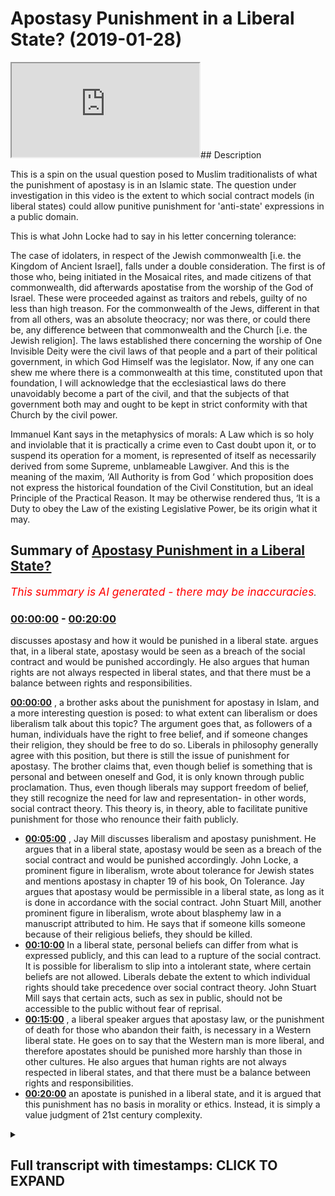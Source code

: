 # Apostasy Punishment in a Liberal State? (2019-01-28)

<iframe loading='lazy' src='https://www.youtube.com/embed/PnRGigvmVL8'></iframe>## Description

This is a spin on the usual question posed to Muslim traditionalists of what the punishment of apostasy is in an Islamic state. The question under investigation in this video is the extent to which social contract models (in liberal states) could allow punitive punishment for 'anti-state' expressions in a public domain. 

This is what John Locke had to say in his letter concerning tolerance: 

The case of idolaters, in respect of the Jewish commonwealth [i.e. the Kingdom of Ancient Israel], falls under a double consideration. The first is of those who, being initiated in the Mosaical rites, and made citizens of that commonwealth, did afterwards apostatise from the worship of the God of Israel. These were proceeded against as traitors and rebels, guilty of no less than high treason. For the commonwealth of the Jews, different in that from all others, was an absolute theocracy; nor was there, or could there be, any difference between that commonwealth and the Church [i.e. the Jewish religion]. The laws established there concerning the worship of One Invisible Deity were the civil laws of that people and a part of their political government, in which God Himself was the legislator. Now, if any one can shew me where there is a commonwealth at this time, constituted upon that foundation, I will acknowledge that the ecclesiastical laws do there unavoidably become a part of the civil, and that the subjects of that government both may and ought to be kept in strict conformity with that Church by the civil power.

Immanuel Kant says in the metaphysics of morals: 
A Law which is so holy and inviolable that it is practically a crime even to Cast doubt upon it, or to suspend its operation for a moment, is represented of itself as necessarily derived from some Supreme, unblameable Lawgiver. And this is the meaning of the maxim, ‘All Authority is from God ‘ which proposition does not express the historical foundation of the Civil Constitution, but an ideal Principle of the Practical Reason. It may be otherwise rendered thus, ‘It is a Duty to obey the Law of the existing Legislative Power, be its origin what it may.

## Summary of [Apostasy Punishment in a Liberal State?](https://www.youtube.com/watch?v=PnRGigvmVL8)


*<span style="color:red; font-size:125%">This summary is AI generated - there may be inaccuracies</span>. [](/)*

### [00:00:00](https://www.youtube.com/watch?v=PnRGigvmVL8&t=0) - [00:20:00](https://www.youtube.com/watch?v=PnRGigvmVL8&t=1200)

discusses apostasy and how it would be punished in a liberal state. argues that, in a liberal state, apostasy would be seen as a breach of the social contract and would be punished accordingly. He also argues that human rights are not always respected in liberal states, and that there must be a balance between rights and responsibilities.

**[00:00:00](https://www.youtube.com/watch?v=PnRGigvmVL8&t=0)** , a brother asks about the punishment for apostasy in Islam, and a more interesting question is posed: to what extent can liberalism or does liberalism talk about this topic? The argument goes that, as followers of a human, individuals have the right to free belief, and if someone changes their religion, they should be free to do so. Liberals in philosophy generally agree with this position, but there is still the issue of punishment for apostasy. The brother claims that, even though belief is something that is personal and between oneself and God, it is only known through public proclamation. Thus, even though liberals may support freedom of belief, they still recognize the need for law and representation- in other words, social contract theory. This theory is, in theory, able to facilitate punitive punishment for those who renounce their faith publicly.
* **[00:05:00](https://www.youtube.com/watch?v=PnRGigvmVL8&t=300)** , Jay Mill discusses liberalism and apostasy punishment. He argues that in a liberal state, apostasy would be seen as a breach of the social contract and would be punished accordingly. John Locke, a prominent figure in liberalism, wrote about tolerance for Jewish states and mentions apostasy in chapter 19 of his book, On Tolerance. Jay argues that apostasy would be permissible in a liberal state, as long as it is done in accordance with the social contract. John Stuart Mill, another prominent figure in liberalism, wrote about blasphemy law in a manuscript attributed to him. He says that if someone kills someone because of their religious beliefs, they should be killed.
* **[00:10:00](https://www.youtube.com/watch?v=PnRGigvmVL8&t=600)** In a liberal state, personal beliefs can differ from what is expressed publicly, and this can lead to a rupture of the social contract. It is possible for liberalism to slip into a intolerant state, where certain beliefs are not allowed. Liberals debate the extent to which individual rights should take precedence over social contract theory. John Stuart Mill says that certain acts, such as sex in public, should not be accessible to the public without fear of reprisal.
* **[00:15:00](https://www.youtube.com/watch?v=PnRGigvmVL8&t=900)** , a liberal speaker argues that apostasy law, or the punishment of death for those who abandon their faith, is necessary in a Western liberal state. He goes on to say that the Western man is more liberal, and therefore apostates should be punished more harshly than those in other cultures. He also argues that human rights are not always respected in liberal states, and that there must be a balance between rights and responsibilities.
* **[00:20:00](https://www.youtube.com/watch?v=PnRGigvmVL8&t=1200)**  an apostate is punished in a liberal state, and it is argued that this punishment has no basis in morality or ethics. Instead, it is simply a value judgment of 21st century complexity.

<details><summary><h2>Full transcript with timestamps: CLICK TO EXPAND</h2></summary>

[0:00:04](https://youtu.be/PnRGigvmVL8?t=4) so the brother asked the question about  
[0:00:06](https://youtu.be/PnRGigvmVL8?t=6) apostasy yeah so the punishment for  
[0:00:13](https://youtu.be/PnRGigvmVL8?t=13) apostasy in Islam so I think a lot of  
[0:00:16](https://youtu.be/PnRGigvmVL8?t=16) time we ask this question what is the  
[0:00:19](https://youtu.be/PnRGigvmVL8?t=19) punishment for apostasy in Islam and a  
[0:00:23](https://youtu.be/PnRGigvmVL8?t=23) more interesting question for me  
[0:00:25](https://youtu.be/PnRGigvmVL8?t=25) recently has been to what extent can  
[0:00:29](https://youtu.be/PnRGigvmVL8?t=29) liberalism or does liberalism or do  
[0:00:32](https://youtu.be/PnRGigvmVL8?t=32) liberal philosophers talk about this  
[0:00:37](https://youtu.be/PnRGigvmVL8?t=37) because that's like that's for me a  
[0:00:39](https://youtu.be/PnRGigvmVL8?t=39) really interesting discussion in it the  
[0:00:41](https://youtu.be/PnRGigvmVL8?t=41) argument goes as followers right you say  
[0:00:43](https://youtu.be/PnRGigvmVL8?t=43) that look everyone should have freedom  
[0:00:47](https://youtu.be/PnRGigvmVL8?t=47) of belief it's a human it's an  
[0:00:48](https://youtu.be/PnRGigvmVL8?t=48) individual human right and therefore if  
[0:00:52](https://youtu.be/PnRGigvmVL8?t=52) someone changes their religion they  
[0:00:54](https://youtu.be/PnRGigvmVL8?t=54) should be free to do so based on human  
[0:00:57](https://youtu.be/PnRGigvmVL8?t=57) rights and based on the fact that they  
[0:00:59](https://youtu.be/PnRGigvmVL8?t=59) should have freedom of consciousness and  
[0:01:01](https://youtu.be/PnRGigvmVL8?t=61) so the argument is not a bad one because  
[0:01:04](https://youtu.be/PnRGigvmVL8?t=64) actually coincides with the Islamic  
[0:01:06](https://youtu.be/PnRGigvmVL8?t=66) understanding of free will and actually  
[0:01:09](https://youtu.be/PnRGigvmVL8?t=69) it coincides with the version of Quran  
[0:01:11](https://youtu.be/PnRGigvmVL8?t=71) which says like Rajas with Dean tucked  
[0:01:13](https://youtu.be/PnRGigvmVL8?t=73) away in a rush to Delhi in chapter 2  
[0:01:16](https://youtu.be/PnRGigvmVL8?t=76) verse 256 of the Quran which there is no  
[0:01:18](https://youtu.be/PnRGigvmVL8?t=78) compulsion of religion that truth has  
[0:01:21](https://youtu.be/PnRGigvmVL8?t=81) been made clear from falsehood so the  
[0:01:24](https://youtu.be/PnRGigvmVL8?t=84) the idea that there should be freedom of  
[0:01:26](https://youtu.be/PnRGigvmVL8?t=86) consciousness and freedom of belief is  
[0:01:29](https://youtu.be/PnRGigvmVL8?t=89) actually a principle part of the Islamic  
[0:01:32](https://youtu.be/PnRGigvmVL8?t=92) discourse because we believe that there  
[0:01:34](https://youtu.be/PnRGigvmVL8?t=94) are two things that's here which is free  
[0:01:37](https://youtu.be/PnRGigvmVL8?t=97) will and there's determinism over  
[0:01:39](https://youtu.be/PnRGigvmVL8?t=99) Lazcano Taliban he writes things etc so  
[0:01:42](https://youtu.be/PnRGigvmVL8?t=102) we believe everyone does have a right to  
[0:01:44](https://youtu.be/PnRGigvmVL8?t=104) believe in whatever they want to believe  
[0:01:45](https://youtu.be/PnRGigvmVL8?t=105) and the idea is not one-off and this  
[0:01:51](https://youtu.be/PnRGigvmVL8?t=111) should be very much stressed in Islamic  
[0:01:53](https://youtu.be/PnRGigvmVL8?t=113) discourse it's not one of individual  
[0:01:56](https://youtu.be/PnRGigvmVL8?t=116) belief  
[0:01:58](https://youtu.be/PnRGigvmVL8?t=118) this is to do with social contracts okay  
[0:02:01](https://youtu.be/PnRGigvmVL8?t=121) now this is a big term in political  
[0:02:04](https://youtu.be/PnRGigvmVL8?t=124) science what do you mean by the term  
[0:02:05](https://youtu.be/PnRGigvmVL8?t=125) social contract now in liberal  
[0:02:08](https://youtu.be/PnRGigvmVL8?t=128) philosophy there are two things right  
[0:02:10](https://youtu.be/PnRGigvmVL8?t=130) there's the primacy of individual and  
[0:02:13](https://youtu.be/PnRGigvmVL8?t=133) their right to do whatever they want  
[0:02:15](https://youtu.be/PnRGigvmVL8?t=135) without intervention from the government  
[0:02:17](https://youtu.be/PnRGigvmVL8?t=137) and on the other hand you have the  
[0:02:19](https://youtu.be/PnRGigvmVL8?t=139) universality of law you're stuck between  
[0:02:23](https://youtu.be/PnRGigvmVL8?t=143) two things as a liberal you have the  
[0:02:27](https://youtu.be/PnRGigvmVL8?t=147) primacy of being an individual you're an  
[0:02:29](https://youtu.be/PnRGigvmVL8?t=149) individual right you have the freedom to  
[0:02:30](https://youtu.be/PnRGigvmVL8?t=150) do everyone and for a liberal expression  
[0:02:32](https://youtu.be/PnRGigvmVL8?t=152) a libertarian they'll say you should the  
[0:02:34](https://youtu.be/PnRGigvmVL8?t=154) government should keep away from putting  
[0:02:36](https://youtu.be/PnRGigvmVL8?t=156) obstacles in the way of the individual  
[0:02:38](https://youtu.be/PnRGigvmVL8?t=158) so that it can be as free as possible  
[0:02:40](https://youtu.be/PnRGigvmVL8?t=160) right but then obviously they realize  
[0:02:43](https://youtu.be/PnRGigvmVL8?t=163) almost all liberal theorists realize the  
[0:02:46](https://youtu.be/PnRGigvmVL8?t=166) need for number one representation and  
[0:02:48](https://youtu.be/PnRGigvmVL8?t=168) number two law which is why they have  
[0:02:51](https://youtu.be/PnRGigvmVL8?t=171) social contract now what is social  
[0:02:54](https://youtu.be/PnRGigvmVL8?t=174) contract social contract is number one  
[0:02:57](https://youtu.be/PnRGigvmVL8?t=177) is forced upon us so by virtue of the  
[0:03:01](https://youtu.be/PnRGigvmVL8?t=181) fact that I'm a British citizen you're  
[0:03:02](https://youtu.be/PnRGigvmVL8?t=182) British isn't as well your British is  
[0:03:04](https://youtu.be/PnRGigvmVL8?t=184) now we're gonna have to check on that  
[0:03:06](https://youtu.be/PnRGigvmVL8?t=186) okay by virtue of the fact that we're  
[0:03:12](https://youtu.be/PnRGigvmVL8?t=192) British citizens we have to abide by  
[0:03:14](https://youtu.be/PnRGigvmVL8?t=194) British law and that's not something we  
[0:03:16](https://youtu.be/PnRGigvmVL8?t=196) have any say on because of the  
[0:03:19](https://youtu.be/PnRGigvmVL8?t=199) citizenship that we carry in other words  
[0:03:20](https://youtu.be/PnRGigvmVL8?t=200) we're forced into a social contract it's  
[0:03:23](https://youtu.be/PnRGigvmVL8?t=203) not a social contract which is a  
[0:03:25](https://youtu.be/PnRGigvmVL8?t=205) voluntary or something I have any choice  
[0:03:28](https://youtu.be/PnRGigvmVL8?t=208) in write the terms of that social  
[0:03:31](https://youtu.be/PnRGigvmVL8?t=211) contract indicate that I have to follow  
[0:03:33](https://youtu.be/PnRGigvmVL8?t=213) the law of this country isn't it okay so  
[0:03:36](https://youtu.be/PnRGigvmVL8?t=216) almost all liberal theorists agreed with  
[0:03:38](https://youtu.be/PnRGigvmVL8?t=218) this now the question is not one of  
[0:03:41](https://youtu.be/PnRGigvmVL8?t=221) personal belief I can believe whatever I  
[0:03:43](https://youtu.be/PnRGigvmVL8?t=223) want to believe from a liberal  
[0:03:45](https://youtu.be/PnRGigvmVL8?t=225) perspective and from an Islamic  
[0:03:46](https://youtu.be/PnRGigvmVL8?t=226) perspective and not not have any  
[0:03:49](https://youtu.be/PnRGigvmVL8?t=229) punishment in any context exerted on me  
[0:03:51](https://youtu.be/PnRGigvmVL8?t=231) in any way because belief is something  
[0:03:54](https://youtu.be/PnRGigvmVL8?t=234) which is personal belief is something  
[0:03:56](https://youtu.be/PnRGigvmVL8?t=236) which is between me and God and it's  
[0:03:59](https://youtu.be/PnRGigvmVL8?t=239) only known through the publication of  
[0:04:02](https://youtu.be/PnRGigvmVL8?t=242) that belief or profession of that belief  
[0:04:04](https://youtu.be/PnRGigvmVL8?t=244) in public settings right so in other  
[0:04:06](https://youtu.be/PnRGigvmVL8?t=246) words people won't know I believe unless  
[0:04:08](https://youtu.be/PnRGigvmVL8?t=248) I don't declare it  
[0:04:10](https://youtu.be/PnRGigvmVL8?t=250) question to what extent are what are  
[0:04:16](https://youtu.be/PnRGigvmVL8?t=256) referred to as laws of apostasy which is  
[0:04:21](https://youtu.be/PnRGigvmVL8?t=261) for example if I come out and say I'm no  
[0:04:23](https://youtu.be/PnRGigvmVL8?t=263) longer say for instance a Christian I'm  
[0:04:25](https://youtu.be/PnRGigvmVL8?t=265) not going to use the Muslim example say  
[0:04:26](https://youtu.be/PnRGigvmVL8?t=266) it's a Christian country and I come out  
[0:04:29](https://youtu.be/PnRGigvmVL8?t=269) and say I'm no longer a Christian to  
[0:04:33](https://youtu.be/PnRGigvmVL8?t=273) what extent can social contract theory  
[0:04:36](https://youtu.be/PnRGigvmVL8?t=276) the lack of which were which was  
[0:04:38](https://youtu.be/PnRGigvmVL8?t=278) advocated by people like Rousseau and  
[0:04:39](https://youtu.be/PnRGigvmVL8?t=279) obviously John Locke before him Thomas  
[0:04:42](https://youtu.be/PnRGigvmVL8?t=282) Hobbes and almost all liberal theorists  
[0:04:45](https://youtu.be/PnRGigvmVL8?t=285) even Jay s mill can it facilitate for a  
[0:04:49](https://youtu.be/PnRGigvmVL8?t=289) kind of punitive punishment for those  
[0:04:52](https://youtu.be/PnRGigvmVL8?t=292) who renounce their faith publicly now  
[0:04:55](https://youtu.be/PnRGigvmVL8?t=295) I'm gonna make a very bold claim here  
[0:04:57](https://youtu.be/PnRGigvmVL8?t=297) I'm putting a slam to the side right now  
[0:04:59](https://youtu.be/PnRGigvmVL8?t=299) I'm putting a sum to the side it's not  
[0:05:01](https://youtu.be/PnRGigvmVL8?t=301) about Islam I'm gonna say that from my  
[0:05:05](https://youtu.be/PnRGigvmVL8?t=305) reading of liberalism that that can be  
[0:05:08](https://youtu.be/PnRGigvmVL8?t=308) facilitated what am I talking about I am  
[0:05:11](https://youtu.be/PnRGigvmVL8?t=311) saying quite clearly that if someone  
[0:05:14](https://youtu.be/PnRGigvmVL8?t=314) comes in a liberal state which also  
[0:05:17](https://youtu.be/PnRGigvmVL8?t=317) claims to be for instance Christian  
[0:05:20](https://youtu.be/PnRGigvmVL8?t=320) which can happen according to Jay's mill  
[0:05:23](https://youtu.be/PnRGigvmVL8?t=323) that number one point one that in that  
[0:05:26](https://youtu.be/PnRGigvmVL8?t=326) liberal state it would be it could be  
[0:05:30](https://youtu.be/PnRGigvmVL8?t=330) seen as a rupturing of the social  
[0:05:32](https://youtu.be/PnRGigvmVL8?t=332) contract if someone professes publicly  
[0:05:36](https://youtu.be/PnRGigvmVL8?t=336) yes that they are not X faith anymore  
[0:05:40](https://youtu.be/PnRGigvmVL8?t=340) that is if that faith is connected with  
[0:05:43](https://youtu.be/PnRGigvmVL8?t=343) the social contract  
[0:05:44](https://youtu.be/PnRGigvmVL8?t=344) why is your evidence for this I will  
[0:05:46](https://youtu.be/PnRGigvmVL8?t=346) give you the evidence for this right now  
[0:05:47](https://youtu.be/PnRGigvmVL8?t=347) John Locke wrote a book obviously  
[0:05:50](https://youtu.be/PnRGigvmVL8?t=350) everyone knows it called the two  
[0:05:51](https://youtu.be/PnRGigvmVL8?t=351) treatises of government I think he wrote  
[0:05:53](https://youtu.be/PnRGigvmVL8?t=353) this in 1687 when he also wrote I wrote  
[0:05:56](https://youtu.be/PnRGigvmVL8?t=356) a book called on tolerance in chapter 19  
[0:05:59](https://youtu.be/PnRGigvmVL8?t=359) of this book in chapter 19 of this book  
[0:06:02](https://youtu.be/PnRGigvmVL8?t=362) on tolerance he talks about Jewish  
[0:06:06](https://youtu.be/PnRGigvmVL8?t=366) States John Locke talks about Jewish  
[0:06:09](https://youtu.be/PnRGigvmVL8?t=369) states and up if it's not chapter 19 is  
[0:06:12](https://youtu.be/PnRGigvmVL8?t=372) somewhere in the book and he says it's  
[0:06:14](https://youtu.be/PnRGigvmVL8?t=374) legitimate to allow Jewish people to  
[0:06:18](https://youtu.be/PnRGigvmVL8?t=378) implement Mosaic law and we know full  
[0:06:21](https://youtu.be/PnRGigvmVL8?t=381) well that in Mosaic law there are laws  
[0:06:23](https://youtu.be/PnRGigvmVL8?t=383) of apostasy and he continues by talking  
[0:06:27](https://youtu.be/PnRGigvmVL8?t=387) about the social exclusion of a certain  
[0:06:29](https://youtu.be/PnRGigvmVL8?t=389) amount of certain people of different  
[0:06:32](https://youtu.be/PnRGigvmVL8?t=392) faith groups he talks about Mohammedans  
[0:06:33](https://youtu.be/PnRGigvmVL8?t=393) and atheists now Muslims wouldn't say  
[0:06:37](https://youtu.be/PnRGigvmVL8?t=397) this by the way so in essence you could  
[0:06:40](https://youtu.be/PnRGigvmVL8?t=400) argue that Islam applies a more rigorous  
[0:06:44](https://youtu.be/PnRGigvmVL8?t=404) type of liberalism than John Locke  
[0:06:46](https://youtu.be/PnRGigvmVL8?t=406) himself why because Islam says in us in  
[0:06:49](https://youtu.be/PnRGigvmVL8?t=409) an Islamic state or some a governance if  
[0:06:52](https://youtu.be/PnRGigvmVL8?t=412) you're a Muslim or a Christian or a Jew  
[0:06:54](https://youtu.be/PnRGigvmVL8?t=414) you can live in your respective  
[0:06:57](https://youtu.be/PnRGigvmVL8?t=417) province without harm now someone will  
[0:07:02](https://youtu.be/PnRGigvmVL8?t=422) say but then they say that you have to  
[0:07:03](https://youtu.be/PnRGigvmVL8?t=423) pay the jizya but according to the  
[0:07:06](https://youtu.be/PnRGigvmVL8?t=426) hadith  
[0:07:08](https://youtu.be/PnRGigvmVL8?t=428) jizya is one dinner so it's a tax it's a  
[0:07:13](https://youtu.be/PnRGigvmVL8?t=433) tax that almost everyone has to pay for  
[0:07:14](https://youtu.be/PnRGigvmVL8?t=434) the protection of the people one dinner  
[0:07:16](https://youtu.be/PnRGigvmVL8?t=436) is less than there's a cat which is  
[0:07:18](https://youtu.be/PnRGigvmVL8?t=438) usually typically 20 dinars of my Saab  
[0:07:22](https://youtu.be/PnRGigvmVL8?t=442) so therefore the jizya is less so this  
[0:07:27](https://youtu.be/PnRGigvmVL8?t=447) idea this false notion of GCR being a  
[0:07:29](https://youtu.be/PnRGigvmVL8?t=449) discriminatory tax it's only  
[0:07:31](https://youtu.be/PnRGigvmVL8?t=451) discriminatory against Muslims because  
[0:07:33](https://youtu.be/PnRGigvmVL8?t=453) Muslims have to pay more by the way if  
[0:07:36](https://youtu.be/PnRGigvmVL8?t=456) you want to call it discriminatory  
[0:07:38](https://youtu.be/PnRGigvmVL8?t=458) Muslims actually have to pay more as a  
[0:07:39](https://youtu.be/PnRGigvmVL8?t=459) cat's yeah so going back to I was saying  
[0:07:44](https://youtu.be/PnRGigvmVL8?t=464) about apostasy I came across in my new  
[0:07:46](https://youtu.be/PnRGigvmVL8?t=466) campus work and I also came across John  
[0:07:48](https://youtu.be/PnRGigvmVL8?t=468) Stuart Mill's work and there was a  
[0:07:51](https://youtu.be/PnRGigvmVL8?t=471) manuscript that was attributed to John  
[0:07:52](https://youtu.be/PnRGigvmVL8?t=472) Stuart Mill which actually specifically  
[0:07:56](https://youtu.be/PnRGigvmVL8?t=476) talks about blasphemy law and he talks  
[0:07:59](https://youtu.be/PnRGigvmVL8?t=479) about blasphemy law and he says John  
[0:08:01](https://youtu.be/PnRGigvmVL8?t=481) Stuart Mill says  
[0:08:05](https://youtu.be/PnRGigvmVL8?t=485) Joshua mill actually says equivocally  
[0:08:08](https://youtu.be/PnRGigvmVL8?t=488) that if killing someone this is John  
[0:08:14](https://youtu.be/PnRGigvmVL8?t=494) Stuart Mill not the Prophet Muhammad not  
[0:08:16](https://youtu.be/PnRGigvmVL8?t=496) Moses not Jesus it's not a medieval text  
[0:08:20](https://youtu.be/PnRGigvmVL8?t=500) this is one of the prime figures of  
[0:08:22](https://youtu.be/PnRGigvmVL8?t=502) liberalism in the Victorian era in  
[0:08:25](https://youtu.be/PnRGigvmVL8?t=505) Britain by which and through which most  
[0:08:27](https://youtu.be/PnRGigvmVL8?t=507) other subsequent theories take their  
[0:08:30](https://youtu.be/PnRGigvmVL8?t=510) liberalism from he actually says in that  
[0:08:32](https://youtu.be/PnRGigvmVL8?t=512) manuscript that killed them yes  
[0:08:35](https://youtu.be/PnRGigvmVL8?t=515) he says kill them kill them if you have  
[0:08:38](https://youtu.be/PnRGigvmVL8?t=518) to kill many of them kill them in other  
[0:08:39](https://youtu.be/PnRGigvmVL8?t=519) words it seems to me an Immanuel Kant  
[0:08:41](https://youtu.be/PnRGigvmVL8?t=521) has some similar sayings it seems to me  
[0:08:44](https://youtu.be/PnRGigvmVL8?t=524) that the question we should be asking is  
[0:08:47](https://youtu.be/PnRGigvmVL8?t=527) not whether Islam allows apostasy law  
[0:08:49](https://youtu.be/PnRGigvmVL8?t=529) it's where the liberalism allows  
[0:08:51](https://youtu.be/PnRGigvmVL8?t=531) apostasy law because actually when we  
[0:08:54](https://youtu.be/PnRGigvmVL8?t=534) look at the primary source materials of  
[0:08:56](https://youtu.be/PnRGigvmVL8?t=536) the most regarded liberal theorists the  
[0:09:00](https://youtu.be/PnRGigvmVL8?t=540) highest founding fathers of liberalism  
[0:09:02](https://youtu.be/PnRGigvmVL8?t=542) it would seem that a social contract  
[0:09:04](https://youtu.be/PnRGigvmVL8?t=544) theory could in fact facilitate of a  
[0:09:08](https://youtu.be/PnRGigvmVL8?t=548) kind of apostasy law right - that's from  
[0:09:12](https://youtu.be/PnRGigvmVL8?t=552) a liberal perspective Aslam is something  
[0:09:15](https://youtu.be/PnRGigvmVL8?t=555) quite similar in many ways but has some  
[0:09:18](https://youtu.be/PnRGigvmVL8?t=558) fundamental differences  
[0:09:21](https://youtu.be/PnRGigvmVL8?t=561) so relatable ooh a man who's one of the  
[0:09:25](https://youtu.be/PnRGigvmVL8?t=565) prophets companions you had a list of  
[0:09:28](https://youtu.be/PnRGigvmVL8?t=568) people who are munafa corn and those  
[0:09:31](https://youtu.be/PnRGigvmVL8?t=571) list of people were people who had  
[0:09:33](https://youtu.be/PnRGigvmVL8?t=573) rejected Islam there were not Muslims  
[0:09:35](https://youtu.be/PnRGigvmVL8?t=575) the Quran says in Delhi would have  
[0:09:37](https://youtu.be/PnRGigvmVL8?t=577) Athena Fidel kill s Philemon enough that  
[0:09:39](https://youtu.be/PnRGigvmVL8?t=579) certainly the the hypocrites are in the  
[0:09:42](https://youtu.be/PnRGigvmVL8?t=582) lowest part pit of the Hellfire they are  
[0:09:45](https://youtu.be/PnRGigvmVL8?t=585) not Muslims they are not believers they  
[0:09:47](https://youtu.be/PnRGigvmVL8?t=587) are not movements yes yet  
[0:09:51](https://youtu.be/PnRGigvmVL8?t=591) there was no apostasy punishment applied  
[0:09:54](https://youtu.be/PnRGigvmVL8?t=594) to those individuals there was no  
[0:09:56](https://youtu.be/PnRGigvmVL8?t=596) apostasy pub thing applied to them why  
[0:09:59](https://youtu.be/PnRGigvmVL8?t=599) because it regarded to personal belief  
[0:10:01](https://youtu.be/PnRGigvmVL8?t=601) so I'll because I'll be unequivocal in  
[0:10:05](https://youtu.be/PnRGigvmVL8?t=605) saying this that which regards to  
[0:10:07](https://youtu.be/PnRGigvmVL8?t=607) personal belief is that is different  
[0:10:10](https://youtu.be/PnRGigvmVL8?t=610) from that which is expressed publicly  
[0:10:12](https://youtu.be/PnRGigvmVL8?t=612) and thereby from a liberal perspective  
[0:10:14](https://youtu.be/PnRGigvmVL8?t=614) before even becomes an Islamic one  
[0:10:16](https://youtu.be/PnRGigvmVL8?t=616) ruptures the social contract now the  
[0:10:19](https://youtu.be/PnRGigvmVL8?t=619) question is is it fair and is it okay is  
[0:10:22](https://youtu.be/PnRGigvmVL8?t=622) it possible is it conceivable in a  
[0:10:25](https://youtu.be/PnRGigvmVL8?t=625) liberal state bearing in mind social  
[0:10:28](https://youtu.be/PnRGigvmVL8?t=628) contract theory to have these laws and  
[0:10:31](https://youtu.be/PnRGigvmVL8?t=631) therefore can liberalism can a liberal  
[0:10:34](https://youtu.be/PnRGigvmVL8?t=634) state slip into a kind of nationalistic  
[0:10:37](https://youtu.be/PnRGigvmVL8?t=637) stay intolerant state the answer is  
[0:10:40](https://youtu.be/PnRGigvmVL8?t=640) unfortunately yes that is the elasticity  
[0:10:42](https://youtu.be/PnRGigvmVL8?t=642) of liberalism liberalism because of the  
[0:10:45](https://youtu.be/PnRGigvmVL8?t=645) tensions between the primacy of  
[0:10:46](https://youtu.be/PnRGigvmVL8?t=646) individual versus the universality of  
[0:10:49](https://youtu.be/PnRGigvmVL8?t=649) law could sway in either one of the two  
[0:10:52](https://youtu.be/PnRGigvmVL8?t=652) directions could either become very much  
[0:10:55](https://youtu.be/PnRGigvmVL8?t=655) libertarian in the sense that you know  
[0:10:57](https://youtu.be/PnRGigvmVL8?t=657) we don't even allow I mean think about  
[0:10:58](https://youtu.be/PnRGigvmVL8?t=658) this this way yeah libertarians would  
[0:11:01](https://youtu.be/PnRGigvmVL8?t=661) argue why do we have seatbelt laws yeah  
[0:11:03](https://youtu.be/PnRGigvmVL8?t=663) we have Seaborg known you have to go in  
[0:11:05](https://youtu.be/PnRGigvmVL8?t=665) your car you have to put on a seatbelt  
[0:11:07](https://youtu.be/PnRGigvmVL8?t=667) don't you but why do I have the policy  
[0:11:10](https://youtu.be/PnRGigvmVL8?t=670) bro why is they a libertarian would  
[0:11:12](https://youtu.be/PnRGigvmVL8?t=672) argue this is a paternalism they'll say  
[0:11:16](https://youtu.be/PnRGigvmVL8?t=676) it's like the state is acting as your  
[0:11:18](https://youtu.be/PnRGigvmVL8?t=678) parent now put under what it's not to  
[0:11:20](https://youtu.be/PnRGigvmVL8?t=680) live even if I hurt myself it's none of  
[0:11:21](https://youtu.be/PnRGigvmVL8?t=681) your business if I help myself someone  
[0:11:23](https://youtu.be/PnRGigvmVL8?t=683) could argue a libertarian would  
[0:11:24](https://youtu.be/PnRGigvmVL8?t=684) definitely argue but even if I hurt  
[0:11:26](https://youtu.be/PnRGigvmVL8?t=686) myself in the car tonight I create a  
[0:11:27](https://youtu.be/PnRGigvmVL8?t=687) crater crash it's not I'm not harming  
[0:11:29](https://youtu.be/PnRGigvmVL8?t=689) anyone else by doing this why are you  
[0:11:30](https://youtu.be/PnRGigvmVL8?t=690) telling me what to do so I'm allowed to  
[0:11:32](https://youtu.be/PnRGigvmVL8?t=692) drink alcohol think  
[0:11:33](https://youtu.be/PnRGigvmVL8?t=693) this because this is the this is the  
[0:11:35](https://youtu.be/PnRGigvmVL8?t=695) ignorant of some people of their own  
[0:11:37](https://youtu.be/PnRGigvmVL8?t=697) philosophy right I'm allowed to drink  
[0:11:39](https://youtu.be/PnRGigvmVL8?t=699) alcohol yeah and in some places smoke  
[0:11:42](https://youtu.be/PnRGigvmVL8?t=702) weed and have you know unlimited amount  
[0:11:45](https://youtu.be/PnRGigvmVL8?t=705) of sexual partners polyandry and that  
[0:11:48](https://youtu.be/PnRGigvmVL8?t=708) could cause problems for myself sexual  
[0:11:51](https://youtu.be/PnRGigvmVL8?t=711) problems all of that is permissible but  
[0:11:53](https://youtu.be/PnRGigvmVL8?t=713) I have to put on a seatbelt  
[0:11:54](https://youtu.be/PnRGigvmVL8?t=714) I mean does that sound reasonable to you  
[0:11:56](https://youtu.be/PnRGigvmVL8?t=716) seriously think about it I'm allowed to  
[0:11:58](https://youtu.be/PnRGigvmVL8?t=718) compete in mixed martial arts well I  
[0:12:00](https://youtu.be/PnRGigvmVL8?t=720) could injure someone and and die I can  
[0:12:04](https://youtu.be/PnRGigvmVL8?t=724) go to a complainer I could be but I have  
[0:12:06](https://youtu.be/PnRGigvmVL8?t=726) to put on the the seatbelt what kind of  
[0:12:08](https://youtu.be/PnRGigvmVL8?t=728) nonsense is this  
[0:12:09](https://youtu.be/PnRGigvmVL8?t=729) think about it it doesn't make any sense  
[0:12:11](https://youtu.be/PnRGigvmVL8?t=731) let's be honest about this yeah why are  
[0:12:13](https://youtu.be/PnRGigvmVL8?t=733) why is the state telling us you have to  
[0:12:15](https://youtu.be/PnRGigvmVL8?t=735) put on the seat belt if I if I don't put  
[0:12:17](https://youtu.be/PnRGigvmVL8?t=737) on the seat belt well I harm anyone else  
[0:12:18](https://youtu.be/PnRGigvmVL8?t=738) think about it am I gonna harm any I'll  
[0:12:21](https://youtu.be/PnRGigvmVL8?t=741) have myself yes but I'm not going to  
[0:12:24](https://youtu.be/PnRGigvmVL8?t=744) harm anyone else by not putting my see  
[0:12:25](https://youtu.be/PnRGigvmVL8?t=745) boy yeah boy if I hit the no no my point  
[0:12:30](https://youtu.be/PnRGigvmVL8?t=750) is this my point is that liberal  
[0:12:33](https://youtu.be/PnRGigvmVL8?t=753) philosophy can go in two different ways  
[0:12:35](https://youtu.be/PnRGigvmVL8?t=755) yeah you have on the left side let's say  
[0:12:37](https://youtu.be/PnRGigvmVL8?t=757) for the sake of argument and extreme  
[0:12:39](https://youtu.be/PnRGigvmVL8?t=759) libertarianism where we don't want the  
[0:12:42](https://youtu.be/PnRGigvmVL8?t=762) state to get involved in any matter yeah  
[0:12:44](https://youtu.be/PnRGigvmVL8?t=764) like for example we shouldn't have  
[0:12:46](https://youtu.be/PnRGigvmVL8?t=766) seatbelt laws that's one side on the  
[0:12:48](https://youtu.be/PnRGigvmVL8?t=768) other side is where liberal philosophers  
[0:12:50](https://youtu.be/PnRGigvmVL8?t=770) will say actually there should be  
[0:12:53](https://youtu.be/PnRGigvmVL8?t=773) restriction and that should be enforced  
[0:12:55](https://youtu.be/PnRGigvmVL8?t=775) through the context of social contract  
[0:12:58](https://youtu.be/PnRGigvmVL8?t=778) theory into the universality of law  
[0:13:01](https://youtu.be/PnRGigvmVL8?t=781) which should be applicable on the  
[0:13:02](https://youtu.be/PnRGigvmVL8?t=782) individual laws should be applied and  
[0:13:04](https://youtu.be/PnRGigvmVL8?t=784) John Stuart Mill's has something very  
[0:13:06](https://youtu.be/PnRGigvmVL8?t=786) interesting you know he says he says for  
[0:13:08](https://youtu.be/PnRGigvmVL8?t=788) instance he goes if a husband and wife  
[0:13:10](https://youtu.be/PnRGigvmVL8?t=790) they have sex in public is that harming  
[0:13:13](https://youtu.be/PnRGigvmVL8?t=793) anyone else you could argue no you could  
[0:13:15](https://youtu.be/PnRGigvmVL8?t=795) argue no not physically harming anyone  
[0:13:17](https://youtu.be/PnRGigvmVL8?t=797) if for example not to point anyone out  
[0:13:20](https://youtu.be/PnRGigvmVL8?t=800) someone brings his wife and you know in  
[0:13:22](https://youtu.be/PnRGigvmVL8?t=802) the park in the middle here sorry to say  
[0:13:24](https://youtu.be/PnRGigvmVL8?t=804) has sexual it takes his trousers off  
[0:13:26](https://youtu.be/PnRGigvmVL8?t=806) yeah and all of those things sorry to  
[0:13:28](https://youtu.be/PnRGigvmVL8?t=808) say Annie is that going to harm anyone  
[0:13:30](https://youtu.be/PnRGigvmVL8?t=810) no they're having sex you can decide to  
[0:13:32](https://youtu.be/PnRGigvmVL8?t=812) leave you can go you don't have to look  
[0:13:34](https://youtu.be/PnRGigvmVL8?t=814) at it you can't you don't need to be  
[0:13:36](https://youtu.be/PnRGigvmVL8?t=816) offended by it what why is that censor  
[0:13:38](https://youtu.be/PnRGigvmVL8?t=818) yes you could argue this yep now I  
[0:13:41](https://youtu.be/PnRGigvmVL8?t=821) understand children and all that but we  
[0:13:43](https://youtu.be/PnRGigvmVL8?t=823) can have an area where they can do it no  
[0:13:45](https://youtu.be/PnRGigvmVL8?t=825) problem you can have an adult park why  
[0:13:47](https://youtu.be/PnRGigvmVL8?t=827) not right Colin yeah I'm just I'm just  
[0:13:51](https://youtu.be/PnRGigvmVL8?t=831) yeah I agree with you I agree with this  
[0:13:53](https://youtu.be/PnRGigvmVL8?t=833) point I'm not telling you should I do  
[0:13:55](https://youtu.be/PnRGigvmVL8?t=835) deal for us yes yes my friend I agree  
[0:13:58](https://youtu.be/PnRGigvmVL8?t=838) with you yes but I'm saying  
[0:13:59](https://youtu.be/PnRGigvmVL8?t=839) so John Stuart Mill said look there's  
[0:14:02](https://youtu.be/PnRGigvmVL8?t=842) some things this is what he said there's  
[0:14:04](https://youtu.be/PnRGigvmVL8?t=844) some things which keys our sensibilities  
[0:14:06](https://youtu.be/PnRGigvmVL8?t=846) we have a culture and that's not  
[0:14:09](https://youtu.be/PnRGigvmVL8?t=849) acceptable in our culture and he says  
[0:14:11](https://youtu.be/PnRGigvmVL8?t=851) therefore the universality of law and  
[0:14:13](https://youtu.be/PnRGigvmVL8?t=853) the social contract should put  
[0:14:15](https://youtu.be/PnRGigvmVL8?t=855) restriction so here John Stuart Mill is  
[0:14:18](https://youtu.be/PnRGigvmVL8?t=858) talking about in on Liberty in his book  
[0:14:20](https://youtu.be/PnRGigvmVL8?t=860) he's saying that there are certain  
[0:14:21](https://youtu.be/PnRGigvmVL8?t=861) things which should not be accessible  
[0:14:23](https://youtu.be/PnRGigvmVL8?t=863) for people  
[0:14:24](https://youtu.be/PnRGigvmVL8?t=864) ie having sex with your wife in public  
[0:14:26](https://youtu.be/PnRGigvmVL8?t=866) spheres or your husband yes so the  
[0:14:29](https://youtu.be/PnRGigvmVL8?t=869) question is now is Israel question what  
[0:14:31](https://youtu.be/PnRGigvmVL8?t=871) should be allowed to be done in publicly  
[0:14:33](https://youtu.be/PnRGigvmVL8?t=873) without fear of reprisal or other or  
[0:14:36](https://youtu.be/PnRGigvmVL8?t=876) otherwise a fear of a consequence from  
[0:14:39](https://youtu.be/PnRGigvmVL8?t=879) the law this is a thing that liberals  
[0:14:41](https://youtu.be/PnRGigvmVL8?t=881) struggle with that's why you have  
[0:14:42](https://youtu.be/PnRGigvmVL8?t=882) different schools of thought within  
[0:14:43](https://youtu.be/PnRGigvmVL8?t=883) liberalism and I've something about  
[0:14:44](https://youtu.be/PnRGigvmVL8?t=884) elasticity of liberalism yeah it's not  
[0:14:47](https://youtu.be/PnRGigvmVL8?t=887) something which all can be liberal now  
[0:14:48](https://youtu.be/PnRGigvmVL8?t=888) now the question is when they come to us  
[0:14:50](https://youtu.be/PnRGigvmVL8?t=890) this is what I'm going to say to  
[0:14:51](https://youtu.be/PnRGigvmVL8?t=891) everyone to answer your question sorry  
[0:14:52](https://youtu.be/PnRGigvmVL8?t=892) yeah when they come to us and say look  
[0:14:54](https://youtu.be/PnRGigvmVL8?t=894) you need to modernize what did I say you  
[0:14:57](https://youtu.be/PnRGigvmVL8?t=897) say you need to modernize Muslims you  
[0:14:59](https://youtu.be/PnRGigvmVL8?t=899) know you need to modernize what do you  
[0:15:00](https://youtu.be/PnRGigvmVL8?t=900) mean come on tell me white man what do  
[0:15:02](https://youtu.be/PnRGigvmVL8?t=902) you mean by well yeah what do you mean  
[0:15:04](https://youtu.be/PnRGigvmVL8?t=904) by modernize I want to know what you  
[0:15:05](https://youtu.be/PnRGigvmVL8?t=905) mean yeah okay you'll say look I'm by  
[0:15:07](https://youtu.be/PnRGigvmVL8?t=907) the way gonna say white man I'm not  
[0:15:08](https://youtu.be/PnRGigvmVL8?t=908) talking about you know I'm talking yeah  
[0:15:10](https://youtu.be/PnRGigvmVL8?t=910) yeah the Western man what do you mean  
[0:15:12](https://youtu.be/PnRGigvmVL8?t=912) what do you mean by it all right I tell  
[0:15:14](https://youtu.be/PnRGigvmVL8?t=914) you what you mean  
[0:15:15](https://youtu.be/PnRGigvmVL8?t=915) you mean become more liberal because  
[0:15:17](https://youtu.be/PnRGigvmVL8?t=917) that is the dominant ethnic in the  
[0:15:19](https://youtu.be/PnRGigvmVL8?t=919) Western world yes  
[0:15:20](https://youtu.be/PnRGigvmVL8?t=920) okay now I'm liberal I have embraced  
[0:15:23](https://youtu.be/PnRGigvmVL8?t=923) liberalism brother today I mean okay  
[0:15:26](https://youtu.be/PnRGigvmVL8?t=926) what do we do let's go look at the  
[0:15:27](https://youtu.be/PnRGigvmVL8?t=927) liberal books  
[0:15:29](https://youtu.be/PnRGigvmVL8?t=929) let's look at the works of John Locke  
[0:15:31](https://youtu.be/PnRGigvmVL8?t=931) and John Stuart Mill and Rousseau bottom  
[0:15:37](https://youtu.be/PnRGigvmVL8?t=937) I'm not an ambassador for Saudi Arabia  
[0:15:40](https://youtu.be/PnRGigvmVL8?t=940) yes I agree with you all I I don't yeah  
[0:15:44](https://youtu.be/PnRGigvmVL8?t=944) yeah I agree with this point yeah I do  
[0:15:45](https://youtu.be/PnRGigvmVL8?t=945) it that way yeah yeah sorry come back  
[0:15:48](https://youtu.be/PnRGigvmVL8?t=948) I'm a liberal now yeah so yes I've  
[0:15:51](https://youtu.be/PnRGigvmVL8?t=951) embraced liberalism let's go to the  
[0:15:53](https://youtu.be/PnRGigvmVL8?t=953) books of the Liberals so we find within  
[0:15:55](https://youtu.be/PnRGigvmVL8?t=955) the books of the Liberals you haven't  
[0:15:57](https://youtu.be/PnRGigvmVL8?t=957) you have a spectrum of understanding of  
[0:16:00](https://youtu.be/PnRGigvmVL8?t=960) to what the question the main question  
[0:16:02](https://youtu.be/PnRGigvmVL8?t=962) is to what extent should the government  
[0:16:04](https://youtu.be/PnRGigvmVL8?t=964) intervene and you don't have one answer  
[0:16:07](https://youtu.be/PnRGigvmVL8?t=967) for that you have ten answers from ten  
[0:16:09](https://youtu.be/PnRGigvmVL8?t=969) different liberal thinkers yes and so  
[0:16:12](https://youtu.be/PnRGigvmVL8?t=972) here's what I'm saying to you is that  
[0:16:13](https://youtu.be/PnRGigvmVL8?t=973) going back to apostasy law yeah gone  
[0:16:17](https://youtu.be/PnRGigvmVL8?t=977) back to apostasy look I'll come to our  
[0:16:19](https://youtu.be/PnRGigvmVL8?t=979) speaker after cuz I can yes I agree I  
[0:16:22](https://youtu.be/PnRGigvmVL8?t=982) agree with you brother yes yes yes you  
[0:16:25](https://youtu.be/PnRGigvmVL8?t=985) have to have rules yes that's that's my  
[0:16:27](https://youtu.be/PnRGigvmVL8?t=987) that's my argument I agree with you yes  
[0:16:29](https://youtu.be/PnRGigvmVL8?t=989) I do with you  
[0:16:30](https://youtu.be/PnRGigvmVL8?t=990) yeah the man made a good point there you  
[0:16:32](https://youtu.be/PnRGigvmVL8?t=992) must have rules otherwise people who  
[0:16:33](https://youtu.be/PnRGigvmVL8?t=993) behaves anarchy he's right but the  
[0:16:36](https://youtu.be/PnRGigvmVL8?t=996) question is just yeah think about it  
[0:16:39](https://youtu.be/PnRGigvmVL8?t=999) think have you ever thought about this  
[0:16:41](https://youtu.be/PnRGigvmVL8?t=1001) before  
[0:16:41](https://youtu.be/PnRGigvmVL8?t=1001) they talk about human rights so to watch  
[0:16:46](https://youtu.be/PnRGigvmVL8?t=1006) that kind of liberal state institutional  
[0:16:48](https://youtu.be/PnRGigvmVL8?t=1008) institutionalize the law universalize it  
[0:16:51](https://youtu.be/PnRGigvmVL8?t=1011) and apply a death penalty for those who  
[0:16:54](https://youtu.be/PnRGigvmVL8?t=1014) don't go against it  
[0:16:56](https://youtu.be/PnRGigvmVL8?t=1016) well according to John Locke according  
[0:16:58](https://youtu.be/PnRGigvmVL8?t=1018) to John Stuart Mill according to your  
[0:16:59](https://youtu.be/PnRGigvmVL8?t=1019) manual can according to John Russo Russo  
[0:17:02](https://youtu.be/PnRGigvmVL8?t=1022) according to most even Voltaire I  
[0:17:04](https://youtu.be/PnRGigvmVL8?t=1024) believe as well  
[0:17:05](https://youtu.be/PnRGigvmVL8?t=1025) according to almost every liberal they  
[0:17:07](https://youtu.be/PnRGigvmVL8?t=1027) have full right to do that because of  
[0:17:09](https://youtu.be/PnRGigvmVL8?t=1029) the social contract therefore don't tell  
[0:17:11](https://youtu.be/PnRGigvmVL8?t=1031) me about liberalism I mean that's what  
[0:17:12](https://youtu.be/PnRGigvmVL8?t=1032) that's the issue here they come with a  
[0:17:14](https://youtu.be/PnRGigvmVL8?t=1034) false pretense they're even know their  
[0:17:15](https://youtu.be/PnRGigvmVL8?t=1035) own philosophy that's the issue they  
[0:17:17](https://youtu.be/PnRGigvmVL8?t=1037) don't even know their own philosophy  
[0:17:19](https://youtu.be/PnRGigvmVL8?t=1039) that's why America gets away with panel  
[0:17:22](https://youtu.be/PnRGigvmVL8?t=1042) of death penalties they have a death  
[0:17:24](https://youtu.be/PnRGigvmVL8?t=1044) penalty in America it's not against  
[0:17:26](https://youtu.be/PnRGigvmVL8?t=1046) liberalism to have a death penalty it's  
[0:17:28](https://youtu.be/PnRGigvmVL8?t=1048) not against it  
[0:17:29](https://youtu.be/PnRGigvmVL8?t=1049) yes sir yes sir yes sir that's a  
[0:17:36](https://youtu.be/PnRGigvmVL8?t=1056) political question if you're asking  
[0:17:37](https://youtu.be/PnRGigvmVL8?t=1057) about Parliament obviously going back to  
[0:17:39](https://youtu.be/PnRGigvmVL8?t=1059) charles ii and his but we don't want to  
[0:17:41](https://youtu.be/PnRGigvmVL8?t=1061) go in this country there's a whole  
[0:17:43](https://youtu.be/PnRGigvmVL8?t=1063) there's a whole tradition and if you  
[0:17:44](https://youtu.be/PnRGigvmVL8?t=1064) want to go back to william ii will name  
[0:17:45](https://youtu.be/PnRGigvmVL8?t=1065) the first William the Conqueror in 1066  
[0:17:47](https://youtu.be/PnRGigvmVL8?t=1067) I don't know how far back you want to  
[0:17:49](https://youtu.be/PnRGigvmVL8?t=1069) take this we can talk after I say it's a  
[0:17:51](https://youtu.be/PnRGigvmVL8?t=1071) long when I go and go Vesely we should I  
[0:17:55](https://youtu.be/PnRGigvmVL8?t=1075) go back to the room but at newman's I  
[0:17:57](https://youtu.be/PnRGigvmVL8?t=1077) don't know I don't know  
[0:17:58](https://youtu.be/PnRGigvmVL8?t=1078) so here ladies and gentlemen don't be  
[0:18:01](https://youtu.be/PnRGigvmVL8?t=1081) deceived as my as my is my point when  
[0:18:04](https://youtu.be/PnRGigvmVL8?t=1084) you ask her and this is the  
[0:18:05](https://youtu.be/PnRGigvmVL8?t=1085) presupposition which we have to  
[0:18:07](https://youtu.be/PnRGigvmVL8?t=1087) investigate because when they say human  
[0:18:09](https://youtu.be/PnRGigvmVL8?t=1089) rights what do they what do they  
[0:18:11](https://youtu.be/PnRGigvmVL8?t=1091) actually mean they mean 1948 convention  
[0:18:14](https://youtu.be/PnRGigvmVL8?t=1094) of human rights that was put in place  
[0:18:15](https://youtu.be/PnRGigvmVL8?t=1095) after World War two that's what they  
[0:18:17](https://youtu.be/PnRGigvmVL8?t=1097) that's what they mean right all right so  
[0:18:20](https://youtu.be/PnRGigvmVL8?t=1100) that convention if you read it it's got  
[0:18:22](https://youtu.be/PnRGigvmVL8?t=1102) 30 articles  
[0:18:23](https://youtu.be/PnRGigvmVL8?t=1103) it's got 30 different points 30  
[0:18:26](https://youtu.be/PnRGigvmVL8?t=1106) different points in everyone in those 30  
[0:18:28](https://youtu.be/PnRGigvmVL8?t=1108) different points you have the right of  
[0:18:30](https://youtu.be/PnRGigvmVL8?t=1110) this the right of that the right of this  
[0:18:32](https://youtu.be/PnRGigvmVL8?t=1112) right now  
[0:18:45](https://youtu.be/PnRGigvmVL8?t=1125) here's my criticism of the whole thing  
[0:18:48](https://youtu.be/PnRGigvmVL8?t=1128) I've got a criticism of the whole I've  
[0:18:49](https://youtu.be/PnRGigvmVL8?t=1129) got a criticism of the whole thing I've  
[0:18:51](https://youtu.be/PnRGigvmVL8?t=1131) got criticism you know when you tell  
[0:18:54](https://youtu.be/PnRGigvmVL8?t=1134) someone you've got a right to do  
[0:18:55](https://youtu.be/PnRGigvmVL8?t=1135) something if I tell you brother you have  
[0:18:57](https://youtu.be/PnRGigvmVL8?t=1137) the right to do this you know you know  
[0:18:59](https://youtu.be/PnRGigvmVL8?t=1139) what is telling you to do to be entitled  
[0:19:01](https://youtu.be/PnRGigvmVL8?t=1141) that's what it's telling you to be right  
[0:19:03](https://youtu.be/PnRGigvmVL8?t=1143) so it's it's a negative way of asserting  
[0:19:06](https://youtu.be/PnRGigvmVL8?t=1146) something it's a look you have this  
[0:19:07](https://youtu.be/PnRGigvmVL8?t=1147) right it means you are entitled to this  
[0:19:09](https://youtu.be/PnRGigvmVL8?t=1149) the question is why does this why does  
[0:19:12](https://youtu.be/PnRGigvmVL8?t=1152) the UN Declaration of Human Rights 1948  
[0:19:14](https://youtu.be/PnRGigvmVL8?t=1154) not have anything on responsibilities  
[0:19:17](https://youtu.be/PnRGigvmVL8?t=1157) because by telling you how to write is  
[0:19:19](https://youtu.be/PnRGigvmVL8?t=1159) telling you what you deserve but it's  
[0:19:21](https://youtu.be/PnRGigvmVL8?t=1161) not telling you what you need to do and  
[0:19:23](https://youtu.be/PnRGigvmVL8?t=1163) that's the problem with a lot of the  
[0:19:26](https://youtu.be/PnRGigvmVL8?t=1166) rights culture that we have any moment  
[0:19:27](https://youtu.be/PnRGigvmVL8?t=1167) you have the right to this yeah the  
[0:19:29](https://youtu.be/PnRGigvmVL8?t=1169) right slap you have the children a child  
[0:19:30](https://youtu.be/PnRGigvmVL8?t=1170) has a right to education but a teacher  
[0:19:32](https://youtu.be/PnRGigvmVL8?t=1172) does not have a right to a  
[0:19:33](https://youtu.be/PnRGigvmVL8?t=1173) responsibility to teach how does that  
[0:19:35](https://youtu.be/PnRGigvmVL8?t=1175) even work  
[0:19:36](https://youtu.be/PnRGigvmVL8?t=1176) you need to counterbalance rights with  
[0:19:39](https://youtu.be/PnRGigvmVL8?t=1179) responsibilities that's that is a  
[0:19:40](https://youtu.be/PnRGigvmVL8?t=1180) communitarian criticism which has been  
[0:19:43](https://youtu.be/PnRGigvmVL8?t=1183) made of liberal human rights culture  
[0:19:46](https://youtu.be/PnRGigvmVL8?t=1186) look I want to wrap up by saying yes I  
[0:19:49](https://youtu.be/PnRGigvmVL8?t=1189) want to wrap up by saying in the in the  
[0:19:51](https://youtu.be/PnRGigvmVL8?t=1191) context of the West we don't believe in  
[0:19:53](https://youtu.be/PnRGigvmVL8?t=1193) if someone changes their religion yes  
[0:19:55](https://youtu.be/PnRGigvmVL8?t=1195) whatever it is well hi you're there we  
[0:19:58](https://youtu.be/PnRGigvmVL8?t=1198) don't care if they're Muslim we don't we  
[0:20:00](https://youtu.be/PnRGigvmVL8?t=1200) don't look good even in the context  
[0:20:01](https://youtu.be/PnRGigvmVL8?t=1201) although Islamic state we don't care  
[0:20:04](https://youtu.be/PnRGigvmVL8?t=1204) about personal beliefs the extent to  
[0:20:06](https://youtu.be/PnRGigvmVL8?t=1206) which we care about personal beliefs is  
[0:20:08](https://youtu.be/PnRGigvmVL8?t=1208) the extent to which it's connected with  
[0:20:10](https://youtu.be/PnRGigvmVL8?t=1210) concepts of rupturing a pre-existing  
[0:20:13](https://youtu.be/PnRGigvmVL8?t=1213) social contract which is put in place  
[0:20:16](https://youtu.be/PnRGigvmVL8?t=1216) with the permission yes of that  
[0:20:18](https://youtu.be/PnRGigvmVL8?t=1218) individual because they have to obey act  
[0:20:20](https://youtu.be/PnRGigvmVL8?t=1220) they have to pledge allegiance they have  
[0:20:22](https://youtu.be/PnRGigvmVL8?t=1222) to give legitimate is a legitimacy of  
[0:20:24](https://youtu.be/PnRGigvmVL8?t=1224) that state  
[0:20:25](https://youtu.be/PnRGigvmVL8?t=1225) so in some I would say the laws the  
[0:20:29](https://youtu.be/PnRGigvmVL8?t=1229) punitive laws of Islam and this is my  
[0:20:31](https://youtu.be/PnRGigvmVL8?t=1231) final statement my final statement every  
[0:20:34](https://youtu.be/PnRGigvmVL8?t=1234) single punitive law in Islam the death  
[0:20:38](https://youtu.be/PnRGigvmVL8?t=1238) penalty is what they call the rid the  
[0:20:41](https://youtu.be/PnRGigvmVL8?t=1241) punishment every single one of them can  
[0:20:44](https://youtu.be/PnRGigvmVL8?t=1244) be justified not Islamic lean through  
[0:20:46](https://youtu.be/PnRGigvmVL8?t=1246) liberalism and through the social  
[0:20:48](https://youtu.be/PnRGigvmVL8?t=1248) contract  
[0:20:49](https://youtu.be/PnRGigvmVL8?t=1249) yes we would be going away from  
[0:20:51](https://youtu.be/PnRGigvmVL8?t=1251) libertarianism but you can justify it  
[0:20:53](https://youtu.be/PnRGigvmVL8?t=1253) through the universality of law so it's  
[0:20:55](https://youtu.be/PnRGigvmVL8?t=1255) not even a liberal critique of Islam if  
[0:20:58](https://youtu.be/PnRGigvmVL8?t=1258) we're honest with ourselves and  
[0:21:00](https://youtu.be/PnRGigvmVL8?t=1260) therefore it has no moral or ethical  
[0:21:02](https://youtu.be/PnRGigvmVL8?t=1262) basis it's just a subjective Mally a  
[0:21:05](https://youtu.be/PnRGigvmVL8?t=1265) value judgment of 21st century  
[0:21:07](https://youtu.be/PnRGigvmVL8?t=1267) complexity  
[0:21:09](https://youtu.be/PnRGigvmVL8?t=1269) Duprey  
</details>